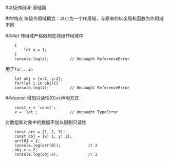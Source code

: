 #块级作用域-基础篇

###特点
块级作用域概念：以`{}`为一个作用域，与原来的以全局和函数为作用域不同

###let
作用域严格限制在块级作用域中
```
    {
        let x = 1;
    }
    console.log(x);         // Uncaught ReferenceError
```

用于`for...in`
```
    let obj = {x:1, y:2};
    for(let i in obj){}
    console.log(i);         // Uncaught ReferenceError
```


###const
增加只读性的`let`声明方式
```
    const x = 'const';
    x = 'let';              // Uncaught TypeError
```

对数组和对象中的数据不加以限制只读性
```
    const arr = [1, 2, 3];
    const obj = {x: 1, y: 2};
    arr[0] = 2;
    console.log(arr[0]);            // 2
    obj.x = 2;
    console.log(obj.x);             // 2
```